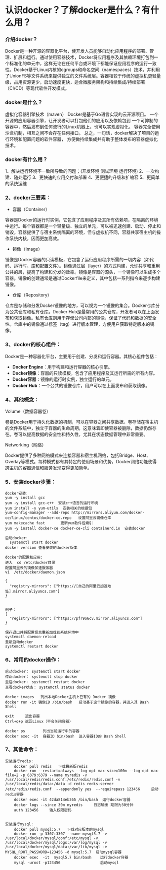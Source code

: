 # 认识docker？了解docker是什么？有什么用？

### 介绍docker？

Docker是一种开源的容器化平台，使开发人员能够自动化应用程序的部署、管理、扩展和运行。通过使用容器技术，Docker将应用程序及其依赖环境打包到一个标准化的单元中，这样无论在任何平台或环境下都能保证应用程序的运行一致性。Docker基于Linux内核的cgroups和命名空间（namespaces）技术，并利用了UnionFS等文件系统来提供独立的文件系统层。容器相较于传统的虚拟机更轻量级，占用资源更少，启动速度更快，适合微服务架构和持续集成/持续部署（CI/CD）等现代软件开发模式。

### docker是什么？

虚拟化容器引擎技术（maven）
Docker是基于Go语言实现的云开源项目。
一个开源的应用容器引擎，让开发者可以打包他们的应用以及依赖包到
一个可抑制的容器中，然后发布到任何流行的Linux机器上，也可以实现虚拟化。
容器完全使用沙盒机制，相互之间不会存在任何接口。
总之，一句话，docker解决了项目的运行环境和配置问题的软件容器，
方便做持续集成并有助于整体发布的容器虚拟化技术。

### docker有什么用？

1、解决运行环境不一致所导致的问题；(开发环境  测试环境  运行环境)
2、一次构建、随处运行
3、更快速的应用交付和部署
4、更便捷的升级和扩缩容
5、更简单的系统运维

### 2、docker三要素：

- 容器（Container）

容器是Docker的运行时实例，它包含了应用程序及其所有依赖项，在隔离的环境中运行。每个容器都是一个轻量级、独立的单元，可以被迅速创建、启动、停止和销毁。容器提供了与宿主系统隔离的环境，但与虚拟机不同，容器共享宿主机的操作系统内核，因而更加高效。

- 镜像（Image）

镜像是Docker容器的只读模板，它包含了运行应用程序所需的一切内容（如代码、运行时、库和配置文件）。镜像通过层（layer）的方式构建，允许共享和重用公共的层，提高了构建和分发的效率。镜像是容器的源头，一个镜像可以生成多个容器。镜像的创建通常是通过Dockerfile来定义，其中包括一系列指令来逐步构建镜像。

- 仓库（Repository）

仓库是存储和分发Docker镜像的地方，可以视为一个镜像的集合。Docker仓库分为公共仓库和私有仓库。Docker Hub是最常用的公共仓库，开发者可以在上面发布和获取镜像。私有仓库则用于存储公司内部的镜像，保证了代码和数据的安全性。仓库中的镜像通过标签（tag）进行版本管理，方便用户获取特定版本的镜像。



### 3、docker的核心组件：

Docker是一种容器化平台，主要用于创建、分发和运行容器。其核心组件包括：

- **Docker Engine**：用于构建和运行容器的核心引擎。
- **Docker镜像**：容器的只读模板，包含了应用程序及其运行所需的所有内容。
- **Docker容器**：镜像的运行时实例，独立运行的单元。
- **Docker Hub**：一个公共的镜像仓库，用户可以在上面发布和获取镜像。



### 4、其他概念：

Volume（数据容器卷）

​		卷是Docker用于持久化数据的机制，可以在容器之间共享数据。卷存储在宿主机的文件系统中，独立于容器的生命周期，这意味着即使容器被删除，数据仍然存在。卷可以提高数据的安全性和持久性，尤其在状态数据管理中非常重要。

Networking（网络）

​		Docker提供了多种网络模式来连接容器和宿主机网络，包括Bridge、Host、Overlay等模式。每种模式都有其特定的使用场景和优势，Docker网络功能使得跨主机的容器通信和服务发现变得更加简单。



### 5、安装docker步骤：

```
docker安装:
yum -y install gcc
yum -y install gcc-c++  安装c++语言的运行环境
yum install -y yum-utils  安装相关的根据包
yum-config-manager --add-repo http://mirrors.aliyun.com/docker-ce/linux/centos/docker-ce.repo   设置阿里云镜像仓库
yum makecache fast       更新yum软件包索引
yum -y install docker-ce docker-ce-cli containerd.io  安装docker

启动docker:
  systemctl start docker
docker version 查看安装的docker版本

docker的配置和应用:
进入  cd /etc/docker目录
配置阿里云的镜像加速服务器
vi  /etc/docker/daemon.json

{
  "registry-mirrors": ["https://[自己的阿里云加速地址].mirror.aliyuncs.com"]
}


例子：
{
  "registry-mirrors": ["https://pfr9o6cv.mirror.aliyuncs.com"]
}

保存退出并将配置信息重新加载到系统环境中
systemctl daemon-reload
重新启动docker
systemctl restart docker
```

### 6、常用的docker操作：

```
启动docker： systemctl start docker
停止docker： systemctl stop docker
重启docker： systemctl restart docker
查看docker状态： systemctl status docker

docker images   列出本地Docker主机上已有的 Docker 镜像
docker run -it 镜像ID /bin/bash	启动基于这个镜像的容器，并进入其 Bash Shell

exit	 退出容器
Ctrl+q+p 返回Linux（不会关闭容器）

docker ps		 列出当前运行中的容器
docker exec -it  容器ID bin/bash	进入容器ID的 Bash Shell
```

### 7、其他命令：

```
安装运行redis：
	docker pull redis 	下载最新版redis
	docker run --restart=always --log-opt max-size=100m --log-opt max-file=2 -p 6379:6379 --name myredis -v /usr/local/redis/redis.conf:/etc/redis/redis.conf -v /usr/local/redis/data:/data -d redis redis-server /etc/redis/redis.conf  --appendonly yes  --requirepass 123456	 启动redis容器
	docker exec -it 42da814eb365 /bin/bash	运行docker容器
	docker logs --since 30m myredis		日志输出 期限为30分钟
	auth 123456		输入权限密码
	
	
安装运行mysql：
	docker pull mysql:5.7	下载对应版本的mysql
	docker run -p 3307:3307 --name mysql5.7 -v /usr/local/docker/mysql/conf:/etc/mysql -v /usr/local/docker/mysql/logs:/var/log/mysql -v /usr/local/docker/mysql/data:/var/lib/mysql -e MYSQL_ROOT_PASSWORD=123456 -d mysql:5.7	 启动mysql容器
	docker exec  -it  mysql5.7 bin/bash	   运行docker容器
	mysql -uroot -p123456				   启动mysql
```


